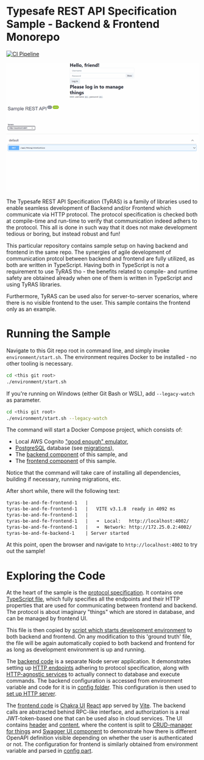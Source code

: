 # Typesafe REST API Specification Sample - Backend & Frontend Monorepo

[![CI Pipeline](https://github.com/ty-ras/sample-be-fe-monorepo/actions/workflows/ci.yml/badge.svg)](https://github.com/ty-ras/sample-be-fe-monorepo/actions/workflows/ci.yml)

![Animation of Frontend Usage](https://raw.githubusercontent.com/ty-ras/sample-be-fe-monorepo/main/doc/fe-usage.gif)

The Typesafe REST API Specification (TyRAS) is a family of libraries used to enable seamless development of Backend and/or Frontend which communicate via HTTP protocol.
The protocol specification is checked both at compile-time and run-time to verify that communication indeed adhers to the protocol.
This all is done in such way that it does not make development tedious or boring, but instead robust and fun!

This particular repository contains sample setup on having backend and frontend in the same repo.
The synergies of agile development of communication protcol between backend and frontend are fully utilized, as both are written in TypeScript.
Having both in TypeScript is not a requirement to use TyRAS tho - the benefits related to compile- and runtime safety are obtained already when one of them is written in TypeScript and using TyRAS libraries.

Furthermore, TyRAS can be used also for server-to-server scenarios, where there is no visible frontend to the user.
This sample contains the frontend only as an example.

# Running the Sample
Navigate to this Git repo root in command line, and simply invoke `environment/start.sh`.
The environment requires Docker to be installed - no other tooling is necessary.
```sh
cd <this git root>
./environment/start.sh
```

If you're running on Windows (either Git Bash or WSL), add `--legacy-watch` as parameter.
```sh
cd <this git root>
./environment/start.sh --legacy-watch
```

The command will start a Docker Compose project, which consists of:
- Local AWS Cognito ["good enough" emulator](https://github.com/jagregory/cognito-local),
- [PostgreSQL](https://www.postgresql.org) database (see [migrations](./db/migrations)),
- The [backend component](./backend) of this sample, and
- The [frontend component](./frontend) of this sample.

Notice that the command will take care of installing all dependencies, building if necessary, running migrations, etc.

After short while, there will the following text:
```
tyras-be-and-fe-frontend-1   |
tyras-be-and-fe-frontend-1   |   VITE v3.1.8  ready in 4092 ms
tyras-be-and-fe-frontend-1   |
tyras-be-and-fe-frontend-1   |   ➜  Local:   http://localhost:4002/
tyras-be-and-fe-frontend-1   |   ➜  Network: http://172.25.0.2:4002/
tyras-be-and-fe-backend-1    | Server started
```

At this point, open the browser and navigate to `http://localhost:4002` to try out the sample!

# Exploring the Code
At the heart of the sample is the [protocol specification](./protocol).
It contains one [TypeScript file](./protocol/src/protocol.d.ts), which fully specifies all the endpoints and their HTTP properties that are used for communicating between frontend and backend.
The protocol is about imaginary "things" which are stored in database, and can be managed by frontend UI.

This file is then copied by [script which starts development environment](./environment/start.sh) to both backend and frontend.
On any modification to this 'ground truth' file, the file will be again automatically copied to both backend and frontend for as long as development environment is up and running.

The [backend code](./backend) is a separate Node server application.
It demonstrates setting up [HTTP endpoints](./backend/src/api/endpoints) adhering to protocol specification, along with [HTTP-agnostic services](./backend/src/services/) to actually connect to database and execute commands.
The backend configuration is accessed from environment variable and code for it is in [config folder](./backend/src/config/).
This configuration is then used to [set up HTTP server](./backend/src/server/).

The [frontend code](./frontend/) is [Chakra UI](https://chakra-ui.com) [React](https://reactjs.org) app served by [Vite](https://vitejs.dev).
The backend calls are abstracted behind RPC-like interface, and authorization is a real JWT-token-based one that can be used also in cloud services.
The UI contains [header](./frontend/src/Header) and [content](./frontend/src/Content), where the content is split to [CRUD-manager for things](./frontend/src/Content/CRUD) and [Swagger UI component](./frontend/src/Content/APIDoc.tsx) to demonstrate how there is different OpenAPI definition visible depending on whether the user is authenticated or not.
The configuration for frontend is similarly obtained from environment variable and parsed in [config part](./frontend/src/config).
